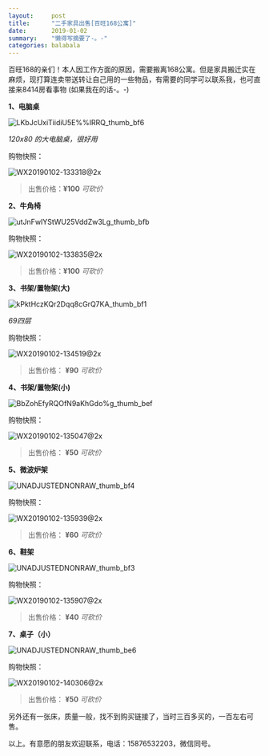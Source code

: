 ```yaml
---
layout:     post
title:      "二手家具出售[百旺168公寓]"
date:       2019-01-02
summary:    "懒得写摘要了-。-"
categories: balabala
---
```




  百旺168的亲们！本人因工作方面的原因，需要搬离168公寓。但是家具搬迁实在麻烦，现打算连卖带送转让自己用的一些物品，有需要的同学可以联系我，也可直接来8414房看事物 (如果我在的话-。-)



**1、电脑桌**

![LKbJcUxiTiidiU5E%%IRRQ_thumb_bf6](https://m-pub.oss-cn-hongkong.aliyuncs.com/img/mall/LKbJcUxiTiidiU5E%25%25IRRQ_thumb_bf6.jpg)

*120x80 的大电脑桌，很好用*



购物快照：

![WX20190102-133318@2x](https://m-pub.oss-cn-hongkong.aliyuncs.com/img/mall/WX20190102-133318@2x.png)

 

> 出售价格：**¥100** *可砍价*



**2、牛角椅**

![utJnFwIYStWU25VddZw3Lg_thumb_bfb](https://m-pub.oss-cn-hongkong.aliyuncs.com/img/mall/utJnFwIYStWU25VddZw3Lg_thumb_bfb.jpg)



购物快照：

![WX20190102-133835@2x](https://m-pub.oss-cn-hongkong.aliyuncs.com/img/mall/WX20190102-133835@2x.png)



> 出售价格：**¥100** *可砍价*



**3、书架/置物架(大)**

![kPktHczKQr2Dqq8cGrQ7KA_thumb_bf1](https://m-pub.oss-cn-hongkong.aliyuncs.com/img/mall/kPktHczKQr2Dqq8cGrQ7KA_thumb_bf1.jpg)

*69四层*

购物快照：

![WX20190102-134519@2x](https://m-pub.oss-cn-hongkong.aliyuncs.com/img/mall/WX20190102-134519@2x.png)



> 出售价格： **¥90** *可砍价*



**4、书架/置物架(小)**

![BbZohEfyRQOfN9aKhGdo%g_thumb_bef](https://m-pub.oss-cn-hongkong.aliyuncs.com/img/mall/BbZohEfyRQOfN9aKhGdo%25g_thumb_bef.jpg)



购物快照：

![WX20190102-135047@2x](https://m-pub.oss-cn-hongkong.aliyuncs.com/img/mall/WX20190102-135047@2x.png)



> 出售价格： **¥50** *可砍价*



**5、微波炉架**

![UNADJUSTEDNONRAW_thumb_bf4](https://m-pub.oss-cn-hongkong.aliyuncs.com/img/mall/UNADJUSTEDNONRAW_thumb_bf4.jpg)



购物快照：

![WX20190102-135939@2x](https://m-pub.oss-cn-hongkong.aliyuncs.com/img/mall/WX20190102-135939@2x.png)



> 出售价格： **¥60** *可砍价*



**6、鞋架**

![UNADJUSTEDNONRAW_thumb_bf3](https://m-pub.oss-cn-hongkong.aliyuncs.com/img/mall/UNADJUSTEDNONRAW_thumb_bf3.jpg)



购物快照：

![WX20190102-135907@2x](https://m-pub.oss-cn-hongkong.aliyuncs.com/img/mall/WX20190102-135907@2x.png)



> 出售价格： **¥40** *可砍价*



**7、桌子（小）**

![UNADJUSTEDNONRAW_thumb_be6](https://m-pub.oss-cn-hongkong.aliyuncs.com/img/mall/UNADJUSTEDNONRAW_thumb_be6.jpg)



购物快照：

![WX20190102-140306@2x](https://m-pub.oss-cn-hongkong.aliyuncs.com/img/mall/WX20190102-140306@2x.png)

> 出售价格： **¥50** *可砍价*



另外还有一张床，质量一般，找不到购买链接了，当时三百多买的，一百左右可售。

以上。有意愿的朋友欢迎联系，电话：15876532203，微信同号。